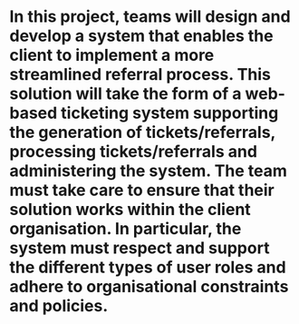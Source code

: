 # In this project, teams will design and develop a system that enables the client to implement a more streamlined referral process.  This solution will take the form of a web-based ticketing system supporting the generation of tickets/referrals, processing tickets/referrals and administering the system.  The team must take care to ensure that their solution works within the client organisation.  In particular, the system must respect and support the different types of user roles and adhere to organisational constraints and policies.
